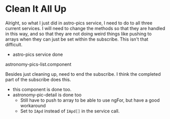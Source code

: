 # Clean It All Up

Alright, so what I just did in astro-pics service, I need to do to all three current services.
I will need to change the methods so that they are handled in this way, and so that they are not doing weird things like pushing to arrays when they can just be set within the subscribe.
This isn't that difficult.

- astro-pics service done  

astronomy-pics-list.component  

Besides just cleaning up, need to end the subscribe. I think the completed part of the subscribe does this.

- this component is done too.
- astronomy-pic-detail is done too
  - Still have to push to array to be able to use ngFor, but have a good workaround
  - Set to `IApd` instead of `IApd[]` in the service call.
